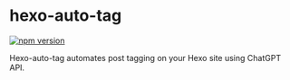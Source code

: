 # hexo-auto-tag

[![npm version](https://badge.fury.io/js/hexo-auto-tag.svg)](https://badge.fury.io/js/hexo-auto-tag)

Hexo-auto-tag automates post tagging on your Hexo site using ChatGPT API.
